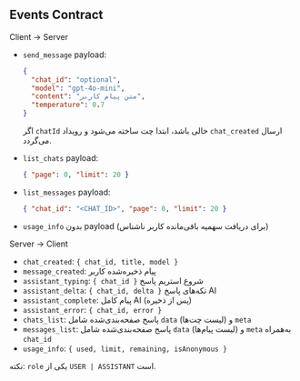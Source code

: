 ## Events Contract

Client → Server

- `send_message` payload:

  ```json
  {
    "chat_id": "optional",
    "model": "gpt-4o-mini",
    "content": "متن پیام کاربر",
    "temperature": 0.7
  }
  ```

  اگر `chatId` خالی باشد، ابتدا چت ساخته می‌شود و رویداد `chat_created` ارسال می‌گردد.

- `list_chats` payload:
  ```json
  { "page": 0, "limit": 20 }
  ```
- `list_messages` payload:
  ```json
  { "chat_id": "<CHAT_ID>", "page": 0, "limit": 20 }
  ```
- `usage_info` بدون payload (برای دریافت سهمیه باقی‌مانده کاربر ناشناس)

Server → Client

- `chat_created`: `{ chat_id, title, model }`
- `message_created`: پیام ذخیره‌شده کاربر
- `assistant_typing`: `{ chat_id }` شروع استریم پاسخ
- `assistant_delta`: `{ chat_id, delta }` تکه‌های پاسخ AI
- `assistant_complete`: پیام کامل AI (پس از ذخیره)
- `assistant_error`: `{ chat_id, error }`
- `chats_list`: پاسخ صفحه‌بندی‌شده شامل `data` (لیست چت‌ها) و `meta`
- `messages_list`: پاسخ صفحه‌بندی‌شده شامل `data` (لیست پیام‌ها) و `meta` به‌همراه `chat_id`
- `usage_info`: `{ used, limit, remaining, isAnonymous }`

نکته: `role` یکی از `USER | ASSISTANT` است.
